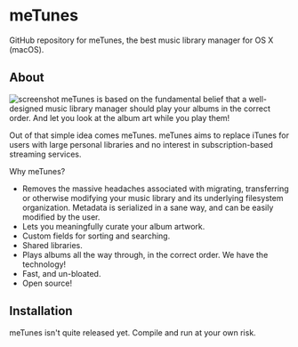 meTunes
========
GitHub repository for meTunes, the best music library manager for OS X (macOS).

About
-----
![screenshot](https://i.imgur.com/UJJ1qC0.png)
meTunes is based on the fundamental belief that a well-designed music library manager should play your albums in the correct order. And let you look at the album art while you play them!

Out of that simple idea comes meTunes. meTunes aims to replace iTunes for users with large personal libraries and no interest in subscription-based streaming services.

Why meTunes?

  - Removes the massive headaches associated with migrating, transferring or otherwise modifying your music library and its underlying filesystem organization. Metadata is serialized in a sane way, and can be easily modified by the user.
  - Lets you meaningfully curate your album artwork.
  - Custom fields for sorting and searching.
  - Shared libraries. 
  - Plays albums all the way through, in the correct order. We have the technology!
  - Fast, and un-bloated.
  - Open source!

Installation
------------
meTunes isn't quite released yet. Compile and run at your own risk.